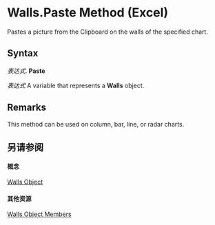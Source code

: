 
# Walls.Paste Method (Excel)

Pastes a picture from the Clipboard on the walls of the specified chart. 


## Syntax

 _表达式_. **Paste**

 _表达式_ A variable that represents a **Walls** object.


## Remarks

This method can be used on column, bar, line, or radar charts.


## 另请参阅


#### 概念


[Walls Object](9c6f0c5b-dbb8-7d71-44b7-29987e750cd3.md)
#### 其他资源


[Walls Object Members](http://msdn.microsoft.com/library/1361366d-6831-3d5c-8b6e-474b1c9d3119%28Office.15%29.aspx)